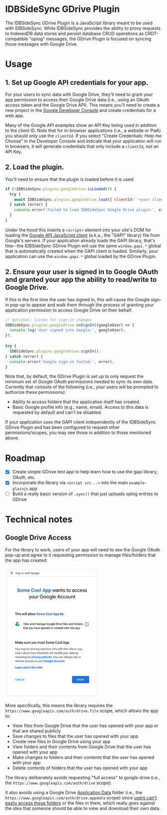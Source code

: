 # IDBSideSync GDrive Plugin

The IDBSideSync GDrive Plugin is a JavaScript library meant to be used with IDBSideSync. While IDBSideSync provides the ability to proxy requests to IndexedDB data stores and persist database CRUD operations as CRDT-compatible "oplog" messages, the GDrive Plugin is focused on syncing those messages with Google Drive.

# Usage

## 1. Set up Google API credentials for your app.

For your users to sync data with Google Drive, they'll need to grant your app permission to access their Google Drive data (i.e., using an OAuth access token and the Google Drive API). This means you'll need to create a new project in the [Google Developer Console](https://console.developers.google.com) and create credentials for a web app.

Many of the Google API examples show an API Key being used in addition to the client ID. Note that for in-browser applications (i.e., a website or PwA) you should _only_ use the `clientId`. If you select "Create Credentials: Help me Choose" in the Developer Console and indicate that your application will run in browsers, it will generate credentials that only include a `clientId`, _not_ an API Key.

## 2. Load the plugin.

You'll need to ensure that the plugin is loaded before it is used:

```javascript
if (!IDBSideSync.plugins.googledrive.isLoaded()) {
  try {
    await IDBSideSync.plugins.googledrive.load({ clientId: '<your client ID here>' });
  } catch (error) {
    console.error('Failed to load IDBSideSync Google Drive plugin:', error);
  }
}
```

Under the hood this inserts a `<script>` element into your site's DOM for loading the [Google API JavaScript client](https://github.com/google/google-api-javascript-client) (a.k.a., the "GAPI" library) file from Google's servers. If your application already loads the GAPI library, that's fine--the IDBSideSync GDrive Plugin will use the same `window.gapi.*` global that is automatically created when the GAPI client is loaded. Similarly, your application can use the `window.gapi.*` global loaded by the GDrive Plugin.

## 2. Ensure your user is signed in to Google OAuth and granted your app the ability to read/write to Google Drive.

If this is the first time the user has signed in, this will cause the Google sign-in pop-up to appear and walk them through the process of granting your application permission to access Google Drive on their behalf.

```javascript
// Optional: listen for sign-in changes
IDBSideSync.plugins.googledrive.onSignIn((googleUser) => {
  console.log('User signed into Google:', googleUser);
});

try {
  IDBSideSync.plugins.googledrive.signIn();
} catch (error) {
  console.error('Google sign-in failed:', error);
}
```

Note that, by default, the GDrive Plugin is set up to only request the minimum set of Google OAuth permissions needed to sync its own data. Currently that consists of the following (i.e., your users will be prompted to authorize these permissions):

  - Ability to access folders that the application itself has created.
  - Basic Google profile info (e.g., name, email). Access to this data is requested by default and can't be disabled.

If your application uses the GAPI client independently of the IDBSideSync GDrive Plugin and has been configured to request other permissions/scopes, you may see those in addition to those mentioned above.


# Roadmap

- [x] Create simple GDrive test app to help learn how to use the gapi library, OAuth, etc.
- [x] Incorporate the library via `<script src...>` into the main `example-plainjs` app
- [ ] Build a really basic version of `.sync()` that just uploads oplog entries to GDrive

# Technical notes

## Google Drive Access

For the library to work, users of your app will need to see the Google OAuth pop-up and agree to it requesting permission to manage files/folders that the app has created:

![Google Drive OAuth pop-up screenshot](./docs/gdrive-oauth-popup-screenshot.png)

More specifically, this means the library requires the `https://www.googleapis.com/auth/drive.file` scope, which allows the app to:
  - View files from Google Drive that the user has opened with your app or that are shared publicly
  - Save changes to files that the user has opened with your app
  - Create new files in Google Drive using your app
  - View folders and their contents from Google Drive that the user has opened with your app
  - Make changes to folders and their contents that the user has opened with your app
  - Delete contents of folders that the user has opened with your app

The library deliberately avoids requesting "full access" to google drive (i.e., the `https://www.googleapis.com/auth/drive` scope).

It also avoids using a Google Drive [Application Data](https://developers.google.com/drive/api/v3/appdata) folder (i.e., the `https://www.googleapis.com/auth/drive.appdata` scope) since [users can't easily access these folders](https://stackoverflow.com/a/36487545/62694) or the files in them, which really goes against the idea that someone should be able to view and download their own data.
